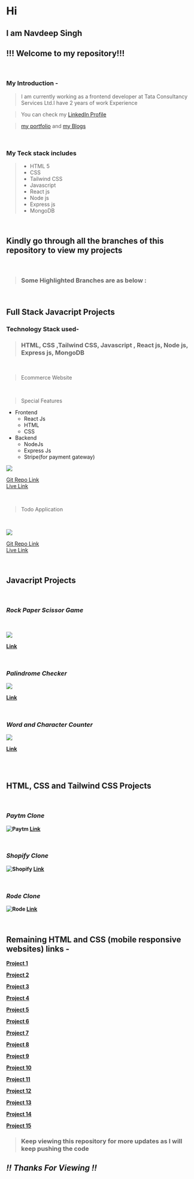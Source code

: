 # Hi 
##  I am <strong>Navdeep Singh </strong>

## !!! Welcome to my repository!!!
<br/>

### My Introduction -

>  I am currently working as a frontend developer at Tata Consultancy Services Ltd.I have 2 years of work Experience

> You can check my [LinkedIn Profile](https://www.linkedin.com/in/navdeep-singh-a9112313b/) 

> [my portfolio](https://navdeep-portfolio.netlify.app/) and [my Blogs](https://navdeep167.hashnode.dev/)

<br/>

### My Teck stack includes 


 > - HTML 5 
> - CSS 
> - Tailwind CSS
> - Javascript
> -  React js 
> -  Node js
> - Express js
> - MongoDB



<br/>

## Kindly  go through all the branches of this repository to view my projects
<br>

> ###  Some Highlighted Branches are as below :

<br>

##  <strong>Full Stack Javacript Projects</strong> 

### Technology Stack used-
> ###  HTML, CSS ,Tailwind CSS,  Javascript , React js, Node js, Express js, MongoDB

<br>

> Ecommerce Website

<br>

> Special Features

- Frontend
    - React Js
    - HTML
    - CSS
- Backend
    - NodeJs
    - Express Js
    - Stripe(for payment gateway)


![](./assets/SinghMobiles.PNG)

[Git Repo Link](https://github.com/NavdeepSingh16-98/ExpressQ9)
<br>
[Live Link](https://navdeep-ecommerce.netlify.app/)

<br>

> Todo Application

<br>

![](./assets/TodoSc.png)

[Git Repo Link](https://github.com/NavdeepSingh16-98/TodoAppFull)
<br>
[Live Link](https://navdeep-todo.netlify.app/signup)

<br>

<!-- > User CRUD operations Application

<br>

![](./assets/user-crud.png)

[Git Repo Link](https://github.com/NavdeepSingh16-98/iNeuronFulllStackJavascriptAssignments/tree/user-crud)
<br>
[Live Link](https://navdeep-user-crud.netlify.app/)

<br> -->

##  <strong>Javacript Projects</strong> 

<br>

### <em><strong> Rock Paper Scissor Game</em>
<br>

![](./assets/RockPaperScissor.png)

[Link](https://github.com/NavdeepSingh16-98/iNeuronFulllStackJavascriptAssignments/tree/rock-paper-scissor)

<br>

###   <em><strong>Palindrome Checker</strong></em>

![](./assets/palindrome.png)

<strong>[Link](https://github.com/NavdeepSingh16-98/iNeuronFulllStackJavascriptAssignments/tree/palindrome)

<br>


### <em><strong> Word and Character Counter</strong></em>

![](./assets/wordCount.png)

[Link](https://github.com/NavdeepSingh16-98/iNeuronFulllStackJavascriptAssignments/tree/wordcount)


<br>
<br>

## <strong> HTML, CSS and Tailwind CSS Projects</strong>

<br>

### <em><strong> Paytm Clone</strong></em>


![Paytm](./assets/MultiPaytm.png)
[Link](https://github.com/NavdeepSingh16-98/iNeuronFulllStackJavascriptAssignments/tree/paytm-clone)

<br>

### <em><strong> Shopify Clone </strong></em>


![Shopify](./assets/multiShopify.png)
[Link](https://github.com/NavdeepSingh16-98/iNeuronFulllStackJavascriptAssignments/tree/shopify-clone)


<br>

### <em><strong> Rode Clone </strong></em>


![Rode](./assets/multiRode.png)
[Link](https://github.com/NavdeepSingh16-98/iNeuronFulllStackJavascriptAssignments/tree/rode-clone)

<br>

## <strong>Remaining HTML and CSS (mobile responsive websites) links -</strong> 


[Project 1](https://github.com/NavdeepSingh16-98/iNeuronFulllStackJavascriptAssignments/tree/project1)

[Project 2](https://github.com/NavdeepSingh16-98/iNeuronFulllStackJavascriptAssignments/tree/project2)

[Project 3](https://github.com/NavdeepSingh16-98/iNeuronFulllStackJavascriptAssignments/tree/project3)

[Project 4](https://github.com/NavdeepSingh16-98/iNeuronFulllStackJavascriptAssignments/tree/project4)

[Project 5](https://github.com/NavdeepSingh16-98/iNeuronFulllStackJavascriptAssignments/tree/project5)

[Project 6](https://github.com/NavdeepSingh16-98/iNeuronFulllStackJavascriptAssignments/tree/project6)

[Project 7](https://github.com/NavdeepSingh16-98/iNeuronFulllStackJavascriptAssignments/tree/project7)

[Project 8](https://github.com/NavdeepSingh16-98/iNeuronFulllStackJavascriptAssignments/tree/project8)

[Project 9](https://github.com/NavdeepSingh16-98/iNeuronFulllStackJavascriptAssignments/tree/project9)

[Project 10](https://github.com/NavdeepSingh16-98/iNeuronFulllStackJavascriptAssignments/tree/project10)

[Project 11](https://github.com/NavdeepSingh16-98/iNeuronFulllStackJavascriptAssignments/tree/project11)

[Project 12](https://github.com/NavdeepSingh16-98/iNeuronFulllStackJavascriptAssignments/tree/project12)

[Project 13](https://github.com/NavdeepSingh16-98/iNeuronFulllStackJavascriptAssignments/tree/project13)

[Project 14](https://github.com/NavdeepSingh16-98/iNeuronFulllStackJavascriptAssignments/tree/project14)

[Project 15](https://github.com/NavdeepSingh16-98/iNeuronFulllStackJavascriptAssignments/tree/project15)




> ### Keep viewing this repository for more updates as I will keep pushing the code

## <em> !! Thanks For Viewing !! </em>
